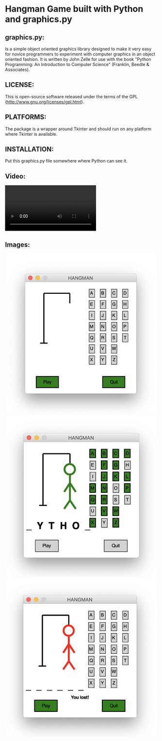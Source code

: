 # Hangman Game built with Python and graphics.py

## graphics.py:
Is a simple object oriented graphics library designed to make it very easy for novice programmers to experiment with computer graphics in an object oriented fashion. It is written by John Zelle for use with the book "Python Programming: An Introduction to Computer Science" (Franklin, Beedle & Associates).

## LICENSE:
This is open-source software released under the terms of the
GPL (http://www.gnu.org/licenses/gpl.html).

## PLATFORMS: 
The package is a wrapper around Tkinter and should run on
any platform where Tkinter is available.

## INSTALLATION: 
Put this graphics.py file somewhere where Python can see it.

## Video: 
![About](images/hangman.mp4)

## Images: 
![About](images/hangman1.png)
![About](images/hangman2.png)
![About](images/hangman3.png)
